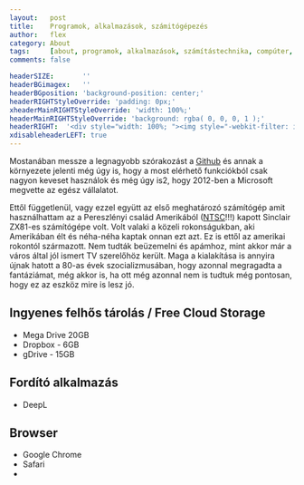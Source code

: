 ```yaml
---
layout:   post
title:    Programok, alkalmazások, számitógépezés
author:   flex
category: About
tags:     [about, programok, alkalmazások, számítástechnika, compúter, kompjúter]
comments: false

headerSIZE:       ''
headerBGimagex:   ''
headerBGposition: 'background-position: center;'
headerRIGHTStyleOverride: 'padding: 0px;'
xheaderMainRIGHTStyleOverride: 'width: 100%;'
headerMainRIGHTStyleOverride: 'background: rgba( 0, 0, 0, 1 );'
headerRIGHT:  '<div style="width: 100%; "><img style="-webkit-filter: invert(1); filter: invert(1);" src="images/logo/Sinclair.logo.png"></div>'
xdisableheaderLEFT: true
---
```


Mostanában messze a legnagyobb szórakozást a [Github](https://github.com/) és annak a környezete jelenti még úgy is, hogy a most elérhető funkciókból csak nagyon keveset használok és még úgy is2, hogy 2012-ben a Microsoft megvette az egész vállalatot.

Ettől függetlenül, vagy ezzel együtt az első meghatározó számítógép amit használhattam az a Pereszlényi család Amerikából ([NTSC](https://hu.wikipedia.org/wiki/NTSC)!!!) kapott Sinclair ZX81-es számítógépe volt. Volt valaki a közeli rokonságukban, aki Amerikában élt és néha-néha kaptak onnan ezt azt. Ez is ettől az amerikai rokontól származott. Nem tudták beüzemelni és apámhoz, mint akkor már a város által jól ismert TV szerelőhöz került. Maga a kialakítása is annyira újnak hatott a 80-as évek szocializmusában, hogy azonnal megragadta a fantáziámat, még akkor is, ha ott még azonnal nem is tudtuk még pontosan, hogy ez az eszköz mire is lesz jó.

## Ingyenes felhős tárolás / Free Cloud Storage

- Mega Drive 20GB
- Dropbox - 6GB
- gDrive - 15GB

## Fordító alkalmazás

- DeepL

## Browser

- Google Chrome
- Safari
- 